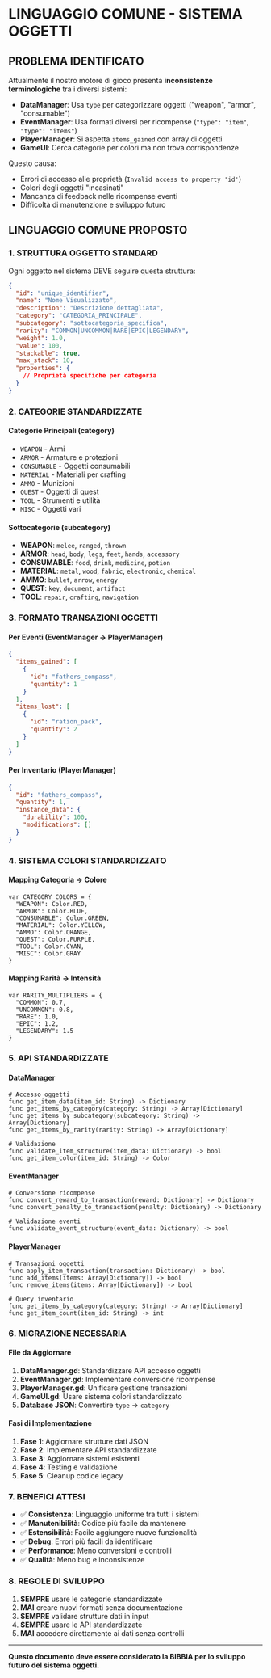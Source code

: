 # LINGUAGGIO COMUNE - SISTEMA OGGETTI

## PROBLEMA IDENTIFICATO

Attualmente il nostro motore di gioco presenta **inconsistenze terminologiche** tra i diversi sistemi:

- **DataManager**: Usa `type` per categorizzare oggetti ("weapon", "armor", "consumable")
- **EventManager**: Usa formati diversi per ricompense (`"type": "item"`, `"type": "items"`)
- **PlayerManager**: Si aspetta `items_gained` con array di oggetti
- **GameUI**: Cerca categorie per colori ma non trova corrispondenze

Questo causa:
- Errori di accesso alle proprietà (`Invalid access to property 'id'`)
- Colori degli oggetti "incasinati"
- Mancanza di feedback nelle ricompense eventi
- Difficoltà di manutenzione e sviluppo futuro

## LINGUAGGIO COMUNE PROPOSTO

### 1. STRUTTURA OGGETTO STANDARD

Ogni oggetto nel sistema DEVE seguire questa struttura:

```json
{
  "id": "unique_identifier",
  "name": "Nome Visualizzato",
  "description": "Descrizione dettagliata",
  "category": "CATEGORIA_PRINCIPALE",
  "subcategory": "sottocategoria_specifica",
  "rarity": "COMMON|UNCOMMON|RARE|EPIC|LEGENDARY",
  "weight": 1.0,
  "value": 100,
  "stackable": true,
  "max_stack": 10,
  "properties": {
    // Proprietà specifiche per categoria
  }
}
```

### 2. CATEGORIE STANDARDIZZATE

#### Categorie Principali (category)
- `WEAPON` - Armi
- `ARMOR` - Armature e protezioni
- `CONSUMABLE` - Oggetti consumabili
- `MATERIAL` - Materiali per crafting
- `AMMO` - Munizioni
- `QUEST` - Oggetti di quest
- `TOOL` - Strumenti e utilità
- `MISC` - Oggetti vari

#### Sottocategorie (subcategory)
- **WEAPON**: `melee`, `ranged`, `thrown`
- **ARMOR**: `head`, `body`, `legs`, `feet`, `hands`, `accessory`
- **CONSUMABLE**: `food`, `drink`, `medicine`, `potion`
- **MATERIAL**: `metal`, `wood`, `fabric`, `electronic`, `chemical`
- **AMMO**: `bullet`, `arrow`, `energy`
- **QUEST**: `key`, `document`, `artifact`
- **TOOL**: `repair`, `crafting`, `navigation`

### 3. FORMATO TRANSAZIONI OGGETTI

#### Per Eventi (EventManager → PlayerManager)
```json
{
  "items_gained": [
    {
      "id": "fathers_compass",
      "quantity": 1
    }
  ],
  "items_lost": [
    {
      "id": "ration_pack",
      "quantity": 2
    }
  ]
}
```

#### Per Inventario (PlayerManager)
```json
{
  "id": "fathers_compass",
  "quantity": 1,
  "instance_data": {
    "durability": 100,
    "modifications": []
  }
}
```

### 4. SISTEMA COLORI STANDARDIZZATO

#### Mapping Categoria → Colore
```gdscript
var CATEGORY_COLORS = {
  "WEAPON": Color.RED,
  "ARMOR": Color.BLUE,
  "CONSUMABLE": Color.GREEN,
  "MATERIAL": Color.YELLOW,
  "AMMO": Color.ORANGE,
  "QUEST": Color.PURPLE,
  "TOOL": Color.CYAN,
  "MISC": Color.GRAY
}
```

#### Mapping Rarità → Intensità
```gdscript
var RARITY_MULTIPLIERS = {
  "COMMON": 0.7,
  "UNCOMMON": 0.8,
  "RARE": 1.0,
  "EPIC": 1.2,
  "LEGENDARY": 1.5
}
```

### 5. API STANDARDIZZATE

#### DataManager
```gdscript
# Accesso oggetti
func get_item_data(item_id: String) -> Dictionary
func get_items_by_category(category: String) -> Array[Dictionary]
func get_items_by_subcategory(subcategory: String) -> Array[Dictionary]
func get_items_by_rarity(rarity: String) -> Array[Dictionary]

# Validazione
func validate_item_structure(item_data: Dictionary) -> bool
func get_item_color(item_id: String) -> Color
```

#### EventManager
```gdscript
# Conversione ricompense
func convert_reward_to_transaction(reward: Dictionary) -> Dictionary
func convert_penalty_to_transaction(penalty: Dictionary) -> Dictionary

# Validazione eventi
func validate_event_structure(event_data: Dictionary) -> bool
```

#### PlayerManager
```gdscript
# Transazioni oggetti
func apply_item_transaction(transaction: Dictionary) -> bool
func add_items(items: Array[Dictionary]) -> bool
func remove_items(items: Array[Dictionary]) -> bool

# Query inventario
func get_items_by_category(category: String) -> Array[Dictionary]
func get_item_count(item_id: String) -> int
```

### 6. MIGRAZIONE NECESSARIA

#### File da Aggiornare
1. **DataManager.gd**: Standardizzare API accesso oggetti
2. **EventManager.gd**: Implementare conversione ricompense
3. **PlayerManager.gd**: Unificare gestione transazioni
4. **GameUI.gd**: Usare sistema colori standardizzato
5. **Database JSON**: Convertire `type` → `category`

#### Fasi di Implementazione
1. **Fase 1**: Aggiornare strutture dati JSON
2. **Fase 2**: Implementare API standardizzate
3. **Fase 3**: Aggiornare sistemi esistenti
4. **Fase 4**: Testing e validazione
5. **Fase 5**: Cleanup codice legacy

### 7. BENEFICI ATTESI

- ✅ **Consistenza**: Linguaggio uniforme tra tutti i sistemi
- ✅ **Manutenibilità**: Codice più facile da mantenere
- ✅ **Estensibilità**: Facile aggiungere nuove funzionalità
- ✅ **Debug**: Errori più facili da identificare
- ✅ **Performance**: Meno conversioni e controlli
- ✅ **Qualità**: Meno bug e inconsistenze

### 8. REGOLE DI SVILUPPO

1. **SEMPRE** usare le categorie standardizzate
2. **MAI** creare nuovi formati senza documentazione
3. **SEMPRE** validare strutture dati in input
4. **SEMPRE** usare le API standardizzate
5. **MAI** accedere direttamente ai dati senza controlli

---

**Questo documento deve essere considerato la BIBBIA per lo sviluppo futuro del sistema oggetti.**